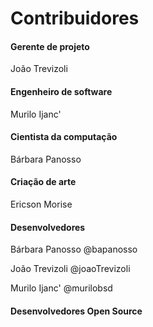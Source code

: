 # Contribuidores

#### Gerente de projeto

João Trevizoli

#### Engenheiro de software

Murilo Ijanc'

#### Cientista da computação

Bárbara Panosso

#### Criação de arte

Ericson Morise

#### Desenvolvedores

Bárbara Panosso @bapanosso

João Trevizoli @joaoTrevizoli

Murilo Ijanc' @murilobsd

#### Desenvolvedores Open Source



